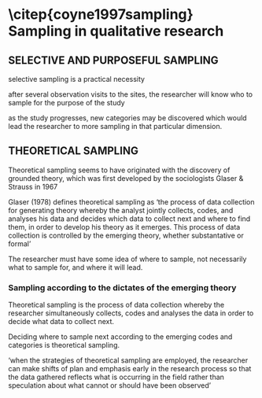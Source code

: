 # \citep{coyne1997sampling} Sampling in qualitative research

## SELECTIVE AND PURPOSEFUL SAMPLING

selective sampling is a practical necessity

after several observation visits to the sites, the researcher will know who to sample for the purpose of the study

as the study progresses, new categories may be discovered which would lead the researcher to more sampling in that particular dimension.

## THEORETICAL SAMPLING

Theoretical sampling seems to have originated with the discovery of grounded theory, which was first developed by the sociologists Glaser & Strauss in 1967

Glaser (1978) defines theoretical sampling as ‘the process of data collection for generating theory whereby the analyst jointly collects, codes, and analyses his data and decides which data to collect next and where to find them, in order to develop his theory as it emerges. This process of data collection is controlled by the emerging theory, whether substantative or formal’

The researcher must have some idea of where to sample, not necessarily what to sample for, and where it will lead.

### Sampling according to the dictates of the emerging theory


Theoretical sampling is the process of data collection whereby the researcher simultaneously collects, codes and analyses the data in order to decide what data to collect next.

Deciding where to sample next according to the emerging codes and categories is theoretical sampling.


‘when the strategies of theoretical sampling are employed, the researcher can make shifts of plan and emphasis early in the research process so that the data gathered reflects what is occurring in the field rather than speculation about what cannot or should have been observed’
